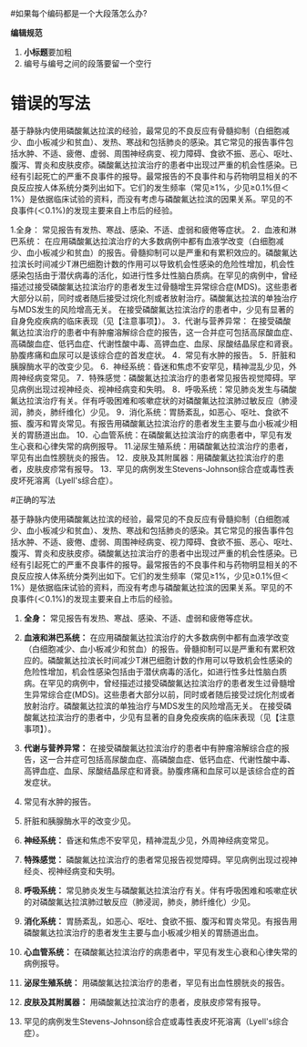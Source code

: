#如果每个编码都是一个大段落怎么办?


**编辑规范**

1. **小标题**要加粗
2. 编号与编号之间的段落要留一个空行



# 错误的写法

基于静脉内使用磷酸氟达拉滨的经验，最常见的不良反应有骨髓抑制（白细胞减少、血小板减少和贫血）、发热、寒战和包括肺炎的感染。其它常见的报告事件包括水肿、不适、疲倦、虚弱、周围神经病变、视力障碍、食欲不振、恶心、呕吐、腹泻、胃炎和皮肤皮疹。磷酸氟达拉滨治疗的患者中出现过严重的机会性感染。已经有引起死亡的严重不良事件的报导。最常报告的不良事件和与药物明显相关的不良反应按人体系统分类列出如下。它们的发生频率（常见≥1%，少见≥0.1%但＜1%）是依据临床试验的资料，而没有考虑与磷酸氟达拉滨的因果关系。罕见的不良事件(＜0.1%)的发现主要来自上市后的经验。

1.全身：
常见报告有发热、寒战、感染、不适、虚弱和疲倦等症状。
2．血液和淋巴系统：
在应用磷酸氟达拉滨治疗的大多数病例中都有血液学改变（白细胞减少、血小板减少和贫血）的报告。骨髓抑制可以是严重和有累积效应的。磷酸氟达拉滨长时间减少T淋巴细胞计数的作用可以导致机会性感染的危险性增加，机会性感染包括由于潜伏病毒的活化，如进行性多灶性脑白质病。在罕见的病例中，曾经描述过接受磷酸氟达拉滨治疗的患者发生过骨髓增生异常综合症(MDS)。这些患者大部分以前，同时或者随后接受过烷化剂或者放射治疗。磷酸氟达拉滨的单独治疗与MDS发生的风险增高无关。
在接受磷酸氟达拉滨治疗的患者中，少见有显著的自身免疫疾病的临床表现（见【注意事项】）。
3．代谢与营养异常：
在接受磷酸氟达拉滨治疗的患者中有肿瘤溶解综合症的报告，这一合并症可包括高尿酸血症、高磷酸血症、低钙血症、代谢性酸中毒、高钾血症、血尿、尿酸结晶尿症和肾衰。胁腹疼痛和血尿可以是该综合症的首发症状。
4．常见有水肿的报告。
5．肝脏和胰腺酶水平的改变少见。
6．神经系统：昏迷和焦虑不安罕见，精神混乱少见，外周神经病变常见。
7．特殊感觉：磷酸氟达拉滨治疗的患者常见报告视觉障碍。罕见病例出现过视神经炎、视神经病变和失明。
8．呼吸系统：常见肺炎发生与磷酸氟达拉滨治疗有关。伴有呼吸困难和咳嗽症状的对磷酸氟达拉滨肺过敏反应（肺浸润，肺炎，肺纤维化）少见。
9．消化系统：胃肠紊乱，如恶心、呕吐、食欲不振、腹泻和胃炎常见。有报告用磷酸氟达拉滨治疗的患者发生主要与血小板减少相关的胃肠道出血。
10．心血管系统：在磷酸氟达拉滨治疗的病患者中，罕见有发生心衰和心律失常的病例报导。
11.泌尿生殖系统：用磷酸氟达拉滨治疗的患者，罕见有出血性膀胱炎的报告。
12．皮肤及其附属器：用磷酸氟达拉滨治疗的患者，皮肤皮疹常有报导。
13．罕见的病例发生Stevens-Johnson综合症或毒性表皮坏死溶离（Lyell's综合症）。



#正确的写法

基于静脉内使用磷酸氟达拉滨的经验，最常见的不良反应有骨髓抑制（白细胞减少、血小板减少和贫血）、发热、寒战和包括肺炎的感染。其它常见的报告事件包括水肿、不适、疲倦、虚弱、周围神经病变、视力障碍、食欲不振、恶心、呕吐、腹泻、胃炎和皮肤皮疹。磷酸氟达拉滨治疗的患者中出现过严重的机会性感染。已经有引起死亡的严重不良事件的报导。最常报告的不良事件和与药物明显相关的不良反应按人体系统分类列出如下。它们的发生频率（常见≥1%，少见≥0.1%但＜1%）是依据临床试验的资料，而没有考虑与磷酸氟达拉滨的因果关系。罕见的不良事件(＜0.1%)的发现主要来自上市后的经验。

1. **全身：**
常见报告有发热、寒战、感染、不适、虚弱和疲倦等症状。

2. **血液和淋巴系统：**
在应用磷酸氟达拉滨治疗的大多数病例中都有血液学改变（白细胞减少、血小板减少和贫血）的报告。骨髓抑制可以是严重和有累积效应的。磷酸氟达拉滨长时间减少T淋巴细胞计数的作用可以导致机会性感染的危险性增加，机会性感染包括由于潜伏病毒的活化，如进行性多灶性脑白质病。在罕见的病例中，曾经描述过接受磷酸氟达拉滨治疗的患者发生过骨髓增生异常综合症(MDS)。这些患者大部分以前，同时或者随后接受过烷化剂或者放射治疗。磷酸氟达拉滨的单独治疗与MDS发生的风险增高无关。
在接受磷酸氟达拉滨治疗的患者中，少见有显著的自身免疫疾病的临床表现（见【注意事项】）。

3. **代谢与营养异常：**
在接受磷酸氟达拉滨治疗的患者中有肿瘤溶解综合症的报告，这一合并症可包括高尿酸血症、高磷酸血症、低钙血症、代谢性酸中毒、高钾血症、血尿、尿酸结晶尿症和肾衰。胁腹疼痛和血尿可以是该综合症的首发症状。

4. 常见有水肿的报告。

5. 肝脏和胰腺酶水平的改变少见。

6. **神经系统：**
昏迷和焦虑不安罕见，精神混乱少见，外周神经病变常见。

7. **特殊感觉：**
磷酸氟达拉滨治疗的患者常见报告视觉障碍。罕见病例出现过视神经炎、视神经病变和失明。

8. **呼吸系统：**
常见肺炎发生与磷酸氟达拉滨治疗有关。伴有呼吸困难和咳嗽症状的对磷酸氟达拉滨肺过敏反应（肺浸润，肺炎，肺纤维化）少见。

9. **消化系统：**
胃肠紊乱，如恶心、呕吐、食欲不振、腹泻和胃炎常见。有报告用磷酸氟达拉滨治疗的患者发生主要与血小板减少相关的胃肠道出血。

10. **心血管系统：**
在磷酸氟达拉滨治疗的病患者中，罕见有发生心衰和心律失常的病例报导。

11. **泌尿生殖系统：**
用磷酸氟达拉滨治疗的患者，罕见有出血性膀胱炎的报告。

12. **皮肤及其附属器：**
用磷酸氟达拉滨治疗的患者，皮肤皮疹常有报导。

13. 罕见的病例发生Stevens-Johnson综合症或毒性表皮坏死溶离（Lyell's综合症）。
